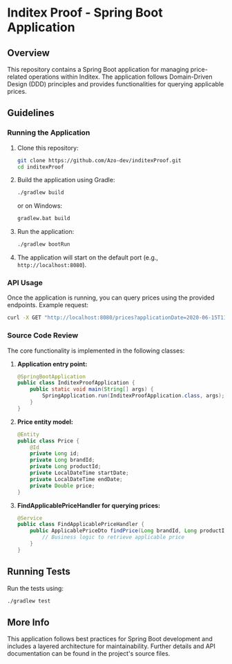 # Inditex Proof - Spring Boot Application

## Overview
This repository contains a Spring Boot application for managing price-related operations within Inditex. The application follows Domain-Driven Design (DDD) principles and provides functionalities for querying applicable prices.

## Guidelines
### Running the Application

1. Clone this repository:
   ```sh
   git clone https://github.com/Azo-dev/inditexProof.git
   cd inditexProof
   ```

2. Build the application using Gradle:
   ```sh
   ./gradlew build
   ```
   or on Windows:
   ```sh
   gradlew.bat build
   ```

3. Run the application:
   ```sh
   ./gradlew bootRun
   ```

4. The application will start on the default port (e.g., `http://localhost:8080`).

### API Usage
Once the application is running, you can query prices using the provided endpoints.
Example request:
```sh
curl -X GET "http://localhost:8080/prices?applicationDate=2020-06-15T11:30:00&productId=35455&brandId=1"
```

### Source Code Review
The core functionality is implemented in the following classes:

1. **Application entry point:**
   ```java
   @SpringBootApplication
   public class InditexProofApplication {
       public static void main(String[] args) {
           SpringApplication.run(InditexProofApplication.class, args);
       }
   }
   ```

2. **Price entity model:**
   ```java
   @Entity
   public class Price {
       @Id
       private Long id;
       private Long brandId;
       private Long productId;
       private LocalDateTime startDate;
       private LocalDateTime endDate;
       private Double price;
   }
   ```

3. **FindApplicablePriceHandler for querying prices:**
   ```java
   @Service
   public class FindApplicablePriceHandler {
       public ApplicablePriceDto findPrice(Long brandId, Long productId, LocalDateTime date) {
           // Business logic to retrieve applicable price
       }
   }
   ```

## Running Tests
Run the tests using:
```sh
./gradlew test
```

## More Info
This application follows best practices for Spring Boot development and includes a layered architecture for maintainability. Further details and API documentation can be found in the project's source files.
